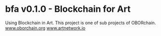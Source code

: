 # bfa v0.1.0 - Blockchain for Art
Using Blockchain in Art. This project is one of sub projects of OBORchain.
www.oborchain.org
www.artnetwork.io
